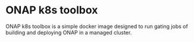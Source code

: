 # ONAP k8s toolbox

ONAP k8s toolbox is a simple docker image designed to run gating jobs of building and deploying ONAP
in a managed cluster.

